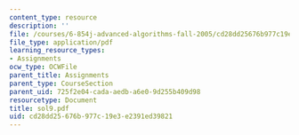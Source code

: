 ```yaml
---
content_type: resource
description: ''
file: /courses/6-854j-advanced-algorithms-fall-2005/cd28dd25676b977c19e3e2391ed39821_sol9.pdf
file_type: application/pdf
learning_resource_types:
- Assignments
ocw_type: OCWFile
parent_title: Assignments
parent_type: CourseSection
parent_uid: 725f2e04-cada-aedb-a6e0-9d255b409d98
resourcetype: Document
title: sol9.pdf
uid: cd28dd25-676b-977c-19e3-e2391ed39821
---
```

